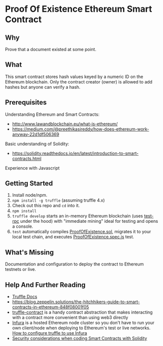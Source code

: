 # Proof Of Existence Ethereum Smart Contract

## Why
Prove that a document existed at some point.

## What
This smart contract stores hash values keyed by a numeric ID on the Ethereum blockchain. Only the contract creator (owner) is allowed to add hashes but anyone can verify a hash.

## Prerequisites
Understanding Ethereum and Smart Contracts:
- http://www.lawandblockchain.eu/what-is-ethereum/
- https://medium.com/@preethikasireddy/how-does-ethereum-work-anyway-22d1df506369

Basic understanding of Solidity: 
- https://solidity.readthedocs.io/en/latest/introduction-to-smart-contracts.html

Experience with Javascript

## Getting Started
1. Install node/npm.
1. `npm install -g truffle` (assuming truffle 4.x)
2. Check out this repo and `cd` into it.
2. `npm install`
2. `truffle develop` starts an in-memory Ethereum blockchain (uses [test-rpc](https://github.com/ethereumjs/testrpc) under the hood) with "immediate mining" ideal for testing and opens a console.
3. `test` automatically compiles [ProofOfExistence.sol](contracts/ProofOfExistence.sol), migrates it to your local test chain, and executes [ProofOfExistence.spec.js](test/ProofOfExistence.spec.js) test.

## What's Missing
Documentation and configuration to deploy the contract to Ethereum testnets or live.

## Help And Further Reading
- [Truffle Docs](http://truffleframework.com/docs)
- https://blog.zeppelin.solutions/the-hitchhikers-guide-to-smart-contracts-in-ethereum-848f08001f05
- [truffle-contract](https://github.com/trufflesuite/truffle-contract) is a handy contract abstraction that makes 
interacting with a contract more convenient than using web3 directly
- [Infura](https://infura.io/) is a hosted Ethereum node cluster so you don't have to run your own client/node when deploying to Ethereum's test or live networks.
[How to configure truffle to use Infura](http://truffleframework.com/tutorials/using-infura-custom-provider)
- [Security considerations when coding Smart Contracts with Solidity](https://blog.zeppelin.solutions/onward-with-ethereum-smart-contract-security-97a827e47702)
